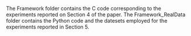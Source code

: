 The Framework folder contains the C code corresponding to the experiments reported on Section 4 of the paper. The Framework_RealData folder contains the Python code and the datesets employed for the experiments reported in Section 5.